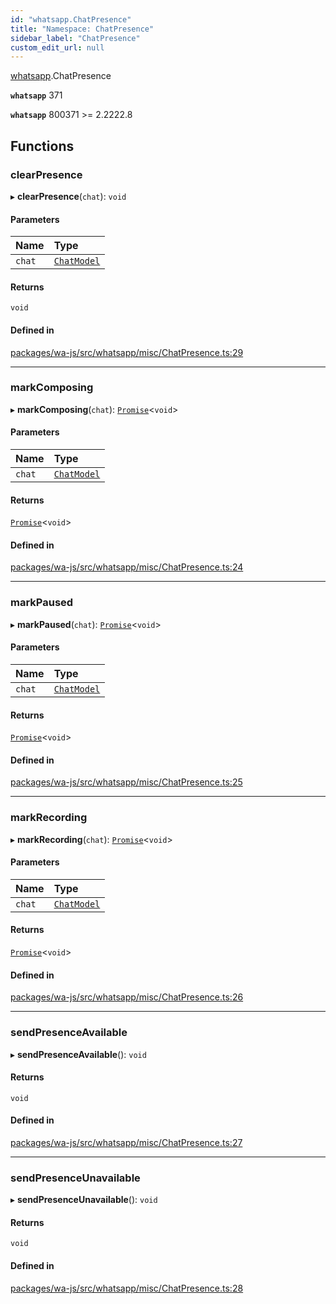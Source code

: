```yaml
---
id: "whatsapp.ChatPresence"
title: "Namespace: ChatPresence"
sidebar_label: "ChatPresence"
custom_edit_url: null
---
```


[whatsapp](whatsapp.md).ChatPresence

**`whatsapp`** 371

**`whatsapp`** 800371 >= 2.2222.8

## Functions

### clearPresence

▸ **clearPresence**(`chat`): `void`

#### Parameters

| Name | Type |
| :------ | :------ |
| `chat` | [`ChatModel`](../classes/whatsapp.ChatModel.md) |

#### Returns

`void`

#### Defined in

[packages/wa-js/src/whatsapp/misc/ChatPresence.ts:29](https://github.com/wppconnect-team/wa-js/blob/main/src/whatsapp/misc/ChatPresence.ts#L29)

___

### markComposing

▸ **markComposing**(`chat`): [`Promise`]( https://developer.mozilla.org/en-US/docs/Web/JavaScript/Reference/Global_Objects/Promise )<`void`\>

#### Parameters

| Name | Type |
| :------ | :------ |
| `chat` | [`ChatModel`](../classes/whatsapp.ChatModel.md) |

#### Returns

[`Promise`]( https://developer.mozilla.org/en-US/docs/Web/JavaScript/Reference/Global_Objects/Promise )<`void`\>

#### Defined in

[packages/wa-js/src/whatsapp/misc/ChatPresence.ts:24](https://github.com/wppconnect-team/wa-js/blob/main/src/whatsapp/misc/ChatPresence.ts#L24)

___

### markPaused

▸ **markPaused**(`chat`): [`Promise`]( https://developer.mozilla.org/en-US/docs/Web/JavaScript/Reference/Global_Objects/Promise )<`void`\>

#### Parameters

| Name | Type |
| :------ | :------ |
| `chat` | [`ChatModel`](../classes/whatsapp.ChatModel.md) |

#### Returns

[`Promise`]( https://developer.mozilla.org/en-US/docs/Web/JavaScript/Reference/Global_Objects/Promise )<`void`\>

#### Defined in

[packages/wa-js/src/whatsapp/misc/ChatPresence.ts:25](https://github.com/wppconnect-team/wa-js/blob/main/src/whatsapp/misc/ChatPresence.ts#L25)

___

### markRecording

▸ **markRecording**(`chat`): [`Promise`]( https://developer.mozilla.org/en-US/docs/Web/JavaScript/Reference/Global_Objects/Promise )<`void`\>

#### Parameters

| Name | Type |
| :------ | :------ |
| `chat` | [`ChatModel`](../classes/whatsapp.ChatModel.md) |

#### Returns

[`Promise`]( https://developer.mozilla.org/en-US/docs/Web/JavaScript/Reference/Global_Objects/Promise )<`void`\>

#### Defined in

[packages/wa-js/src/whatsapp/misc/ChatPresence.ts:26](https://github.com/wppconnect-team/wa-js/blob/main/src/whatsapp/misc/ChatPresence.ts#L26)

___

### sendPresenceAvailable

▸ **sendPresenceAvailable**(): `void`

#### Returns

`void`

#### Defined in

[packages/wa-js/src/whatsapp/misc/ChatPresence.ts:27](https://github.com/wppconnect-team/wa-js/blob/main/src/whatsapp/misc/ChatPresence.ts#L27)

___

### sendPresenceUnavailable

▸ **sendPresenceUnavailable**(): `void`

#### Returns

`void`

#### Defined in

[packages/wa-js/src/whatsapp/misc/ChatPresence.ts:28](https://github.com/wppconnect-team/wa-js/blob/main/src/whatsapp/misc/ChatPresence.ts#L28)

